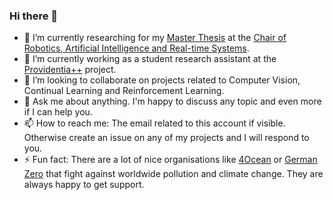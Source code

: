 ### Hi there 👋

- 🔭 I’m currently researching for my [Master Thesis](https://github.com/Brucknem/HyperCRL) at the [Chair of Robotics, Artificial Intelligence and Real-time Systems](https://www.in.tum.de/en/i06/home/).
- 🌱 I’m currently working as a student research assistant at the [Providentia++](https://innovation-mobility.com/en/) project.
- 👯 I’m looking to collaborate on projects related to Computer Vision, Continual Learning and Reinforcement Learning.
- 💬 Ask me about anything. I'm happy to discuss any topic and even more if I can help you. 
- 📫 How to reach me: The email related to this account if visible. Otherwise create an issue on any of my projects and I will respond to you.
- ⚡ Fun fact: There are a lot of nice organisations like [4Ocean](https://www.4ocean.com/) or [German Zero](https://www.germanzero.de) that fight against worldwide pollution and climate change. They are always happy to get support.
